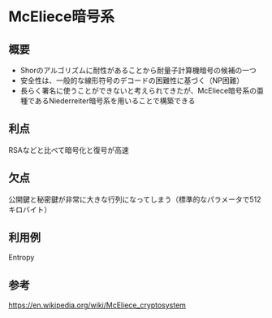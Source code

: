 # McEliece暗号系

## 概要
- Shorのアルゴリズムに耐性があることから耐量子計算機暗号の候補の一つ
- 安全性は、一般的な線形符号のデコードの困難性に基づく（NP困難）
- 長らく署名に使うことができないと考えられてきたが、McEliece暗号系の亜種であるNiederreiter暗号系を用いることで構築できる

## 利点
RSAなどと比べて暗号化と復号が高速

## 欠点
公開鍵と秘密鍵が非常に大きな行列になってしまう（標準的なパラメータで512キロバイト）

## 利用例
Entropy

## 参考
https://en.wikipedia.org/wiki/McEliece_cryptosystem